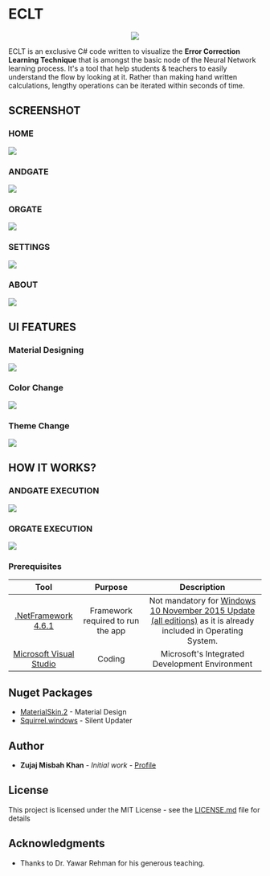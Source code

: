 # ECLT

<div align="center">
<img src="https://github.com/telic-solutions/ECLT/blob/master/Screenshots/ECLT-Icon.png" >
</div>


ECLT is an exclusive C# code written to visualize the **Error Correction Learning Technique** that is amongst the basic node of the Neural Network learning process. It's a tool that help students & teachers to easily understand the flow by looking at it. Rather than making hand written calculations, lengthy operations can be iterated within seconds of time.

## SCREENSHOT

### HOME	
![](Screenshots/Home.png)
### ANDGATE	
![](Screenshots/ANDGate.png)
### ORGATE	
![](Screenshots/ORGate.png)
### SETTINGS
![](Screenshots/Settings.png)	
### ABOUT	
![](Screenshots/About.png)

## UI FEATURES

### Material Designing 
![](Screenshots/StylishMenu.gif)

### Color Change  
![](Screenshots/ChangeColor.gif)

### Theme Change
![](Screenshots/ThemeChanger.gif)

## HOW IT WORKS?

### ANDGATE EXECUTION 
![](Screenshots/ANDGateExecution.gif)

### ORGATE EXECUTION  
![](Screenshots/ORGateExecution.gif)

### Prerequisites


| Tool      | Purpose |   Description   |
|    :----:   |    :----:   |    :----:   |
| [.NetFramework 4.6.1](https://dotnet.microsoft.com/download/dotnet-framework/net461)     |Framework required to run the app |Not mandatory for [Windows 10 November 2015 Update (all editions)](https://docs.microsoft.com/en-gb/archive/blogs/astebner/mailbag-what-version-of-the-net-framework-is-included-in-what-version-of-the-os) as it is already included in Operating System.  |
|[Microsoft Visual Studio](https://visualstudio.microsoft.com/downloads/)| Coding |Microsoft's Integrated Development Environment | 

## Nuget Packages

* [MaterialSkin.2](https://www.nuget.org/packages/MaterialSkin.2/) - Material Design
* [Squirrel.windows](https://www.nuget.org/packages/squirrel.windows/) - Silent Updater


## Author

* **Zujaj Misbah Khan** - *Initial work* - [Profile](https://github.com/Zujaj)

## License

This project is licensed under the MIT License - see the [LICENSE.md](LICENSE.md) file for details

## Acknowledgments

* Thanks to Dr. Yawar Rehman for his generous teaching.

